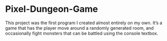 # Pixel-Dungeon-Game

This project was the first program I created almost entirely on my own. It’s a game that has the player move around a randomly generated room, and occasionally fight monsters that can be battled using the console textbox. 
